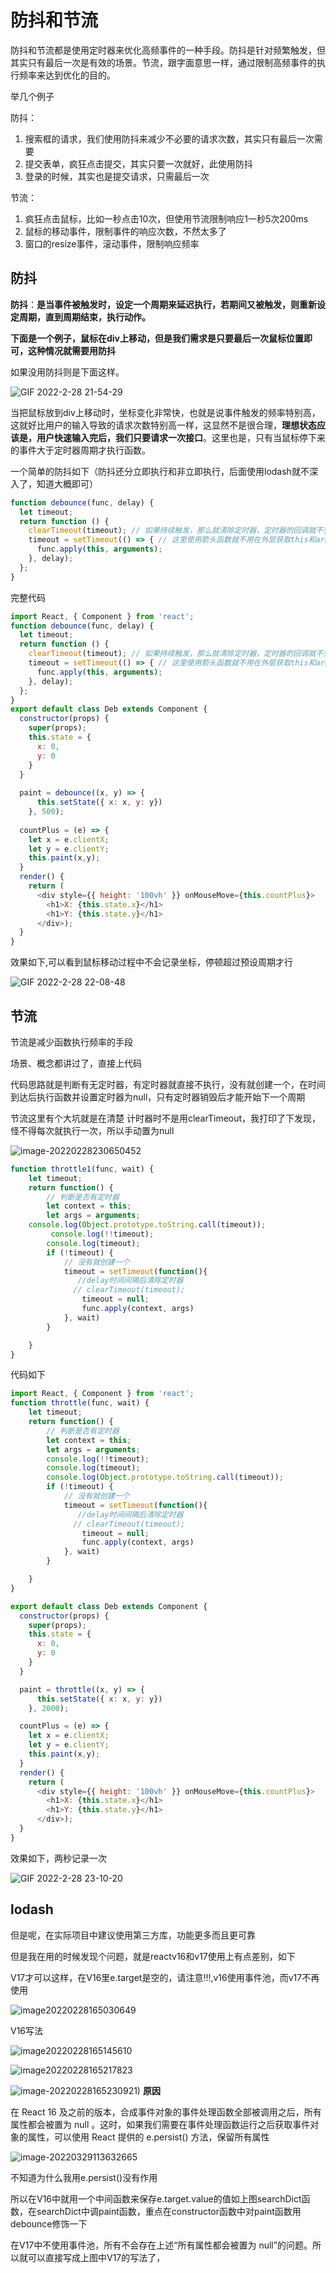 # 防抖和节流

防抖和节流都是使用定时器来优化高频事件的一种手段。防抖是针对频繁触发，但其实只有最后一次是有效的场景。节流，跟字面意思一样，通过限制高频事件的执行频率来达到优化的目的。

举几个例子

防抖：

1. 搜索框的请求，我们使用防抖来减少不必要的请求次数，其实只有最后一次需要
2. 提交表单，疯狂点击提交，其实只要一次就好，此使用防抖
3. 登录的时候，其实也是提交请求，只需最后一次

节流：

1. 疯狂点击鼠标，比如一秒点击10次，但使用节流限制响应1一秒5次200ms
2. 鼠标的移动事件，限制事件的响应次数，不然太多了
3. 窗口的resize事件，滚动事件，限制响应频率

## 防抖

**防抖**：**是当事件被触发时，设定一个周期来延迟执行，若期间又被触发，则重新设定周期，直到周期结束，执行动作。**



**下面是一个例子，鼠标在div上移动，但是我们需求是只要最后一次鼠标位置即可，这种情况就需要用防抖**

如果没用防抖则是下面这样。

![GIF 2022-2-28 21-54-29](https://gitee.com/lwq1229/picture/raw/master/img/GIF%202022-2-28%2021-54-29.gif)

当把鼠标放到div上移动时，坐标变化非常快，也就是说事件触发的频率特别高，这就好比用户的输入导致的请求次数特别高一样，这显然不是很合理，**理想状态应该是，用户快速输入完后，我们只要请求一次接口**。这里也是，只有当鼠标停下来的事件大于定时器周期才执行函数。

一个简单的防抖如下（防抖还分立即执行和非立即执行，后面使用lodash就不深入了，知道大概即可）

~~~js
function debounce(func, delay) {
  let timeout;
  return function () {
    clearTimeout(timeout); // 如果持续触发，那么就清除定时器，定时器的回调就不会执行。
    timeout = setTimeout(() => { // 这里使用箭头函数就不用在外层获取this和arguments了
      func.apply(this, arguments);
    }, delay);
  };
}
~~~

完整代码

~~~js
import React, { Component } from 'react';
function debounce(func, delay) {
  let timeout;
  return function () {
    clearTimeout(timeout); // 如果持续触发，那么就清除定时器，定时器的回调就不会执行。
    timeout = setTimeout(() => { // 这里使用箭头函数就不用在外层获取this和arguments了
      func.apply(this, arguments);
    }, delay);
  };
}
export default class Deb extends Component {
  constructor(props) {
    super(props);
    this.state = {
      x: 0,
      y: 0
    }
  }
  
  paint = debounce((x, y) => {
      this.setState({ x: x, y: y})
    }, 500);
  
  countPlus = (e) => {
    let x = e.clientX;
    let y = e.clientY;
    this.paint(x,y);
  }
  render() {
    return (
      <div style={{ height: '100vh' }} onMouseMove={this.countPlus}>
        <h1>X: {this.state.x}</h1>
        <h1>Y: {this.state.y}</h1>
      </div>);
  }
}
~~~

效果如下,可以看到鼠标移动过程中不会记录坐标，停顿超过预设周期才行

![GIF 2022-2-28 22-08-48](https://gitee.com/lwq1229/picture/raw/master/img/GIF%202022-2-28%2022-08-48.gif)

## 节流

节流是减少函数执行频率的手段

场景、概念都讲过了，直接上代码

代码思路就是判断有无定时器，有定时器就直接不执行，没有就创建一个，在时间到达后执行函数并设置定时器为null，只有定时器销毁后才能开始下一个周期

节流这里有个大坑就是在清楚 计时器时不是用clearTimeout，我打印了下发现，怪不得每次就执行一次，所以手动置为null



![image-20220228230650452](https://gitee.com/lwq1229/picture/raw/master/img/image-20220228230650452.png)

~~~js
function throttle1(func, wait) {
    let timeout;
    return function() {
        // 判断是否有定时器
        let context = this;
        let args = arguments;
    console.log(Object.prototype.toString.call(timeout));
         console.log(!!timeout);
        console.log(timeout);
        if (!timeout) {
            // 没有就创建一个
            timeout = setTimeout(function(){
               //delay时间间隔后清除定时器
              // clearTimeout(timeout);
                timeout = null;
                func.apply(context, args)
            }, wait)
        }

    }
}

~~~

代码如下

~~~js
import React, { Component } from 'react';
function throttle(func, wait) {
    let timeout;
    return function() {
        // 判断是否有定时器
        let context = this;
        let args = arguments;
        console.log(!!timeout);
        console.log(timeout);
        console.log(Object.prototype.toString.call(timeout));
        if (!timeout) {
            // 没有就创建一个
            timeout = setTimeout(function(){
               //delay时间间隔后清除定时器
              // clearTimeout(timeout);
                timeout = null;
                func.apply(context, args)
            }, wait)
        }

    }
}

export default class Deb extends Component {
  constructor(props) {
    super(props);
    this.state = {
      x: 0,
      y: 0
    }
  }

  paint = throttle((x, y) => {
      this.setState({ x: x, y: y})
    }, 2000);

  countPlus = (e) => {
    let x = e.clientX;
    let y = e.clientY;
    this.paint(x,y);
  }
  render() {
    return (
      <div style={{ height: '100vh' }} onMouseMove={this.countPlus}>
        <h1>X: {this.state.x}</h1>
        <h1>Y: {this.state.y}</h1>
      </div>);
  }
}
~~~

效果如下，两秒记录一次

![GIF 2022-2-28 23-10-20](https://gitee.com/lwq1229/picture/raw/master/img/GIF%202022-2-28%2023-10-20.gif)

## lodash

但是呢，在实际项目中建议使用第三方库，功能更多而且更可靠

但是我在用的时候发现个问题，就是reactv16和v17使用上有点差别，如下



V17才可以这样，在V16里e.target是空的，请注意!!!,v16使用事件池，而v17不再使用

![image20220228165030649](https://gitee.com/lwq1229/picture/raw/master/img/image-20220228165030649.png)

V16写法

![image20220228165145610](https://gitee.com/lwq1229/picture/raw/master/img/image-20220228165145610.png)

![image20220228165217823](https://gitee.com/lwq1229/picture/raw/master/img/image-20220228165217823.png)

![image-20220228165230921)](https://gitee.com/lwq1229/picture/raw/master/img/image-20220228165230921.png)
**原因**

在 React 16 及之前的版本，合成事件对象的事件处理函数全部被调用之后，所有属性都会被置为 null 。这时，如果我们需要在事件处理函数运行之后获取事件对象的属性，可以使用 React 提供的 e.persist() 方法，保留所有属性

![image-20220329113632665](https://gitee.com/lwq1229/picture/raw/master/img/image-20220329113632665.png)

不知道为什么我用e.persist()没有作用

所以在V16中就用一个中间函数来保存e.target.value的值如上图searchDict函数，在searchDict中调paint函数，重点在constructor函数中对paint函数用debounce修饰一下

在V17中不使用事件池，所有不会存在上述“所有属性都会被置为 null”的问题。所以就可以直接写成上图中V17的写法了，
